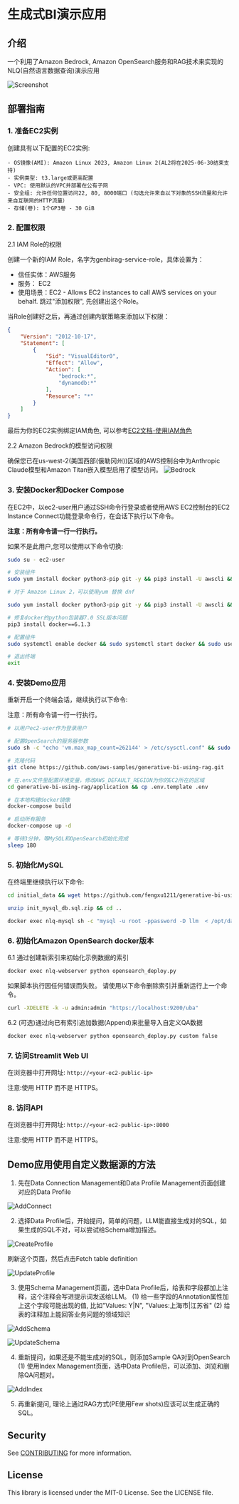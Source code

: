 # 生成式BI演示应用

## 介绍

一个利用了Amazon Bedrock, Amazon OpenSearch服务和RAG技术来实现的NLQ(自然语言数据查询)演示应用

![Screenshot](./assets/screenshot-genbi.png)

## 部署指南

### 1. 准备EC2实例
创建具有以下配置的EC2实例:

    - OS镜像(AMI): Amazon Linux 2023, Amazon Linux 2(AL2将在2025-06-30结束支持)
    - 实例类型: t3.large或更高配置
    - VPC: 使用默认的VPC并部署在公有子网
    - 安全组: 允许任何位置访问22, 80, 8000端口 (勾选允许来自以下对象的SSH流量和允许来自互联网的HTTP流量）
    - 存储(卷): 1个GP3卷 - 30 GiB

### 2. 配置权限

2.1 IAM Role的权限

创建一个新的IAM Role，名字为genbirag-service-role，具体设置为：
   - 信任实体：AWS服务
   - 服务： EC2
   - 使用场景：EC2 - Allows EC2 instances to call AWS services on your behalf.
跳过"添加权限", 先创建出这个Role。

当Role创建好之后，再通过创建内联策略来添加以下权限：
```json
{
    "Version": "2012-10-17",
    "Statement": [
        {
            "Sid": "VisualEditor0",
            "Effect": "Allow",
            "Action": [
                "bedrock:*",
                "dynamodb:*"
            ],
            "Resource": "*"
        }
    ]
}
```
最后为你的EC2实例绑定IAM角色, 可以参考[EC2文档-使用IAM角色](https://docs.aws.amazon.com/zh_cn/AWSEC2/latest/UserGuide/iam-roles-for-amazon-ec2.html#working-with-iam-roles)

2.2 Amazon Bedrock的模型访问权限

确保您已在us-west-2(美国西部(俄勒冈州))区域的AWS控制台中为Anthropic Claude模型和Amazon Titan嵌入模型启用了模型访问。
![Bedrock](assets/bedrock_model_access.png)

### 3. 安装Docker和Docker Compose
在EC2中，以ec2-user用户通过SSH命令行登录或者使用AWS EC2控制台的EC2 Instance Connect功能登录命令行，在会话下执行以下命令。

**注意：所有命令请一行一行执行。**

如果不是此用户,您可以使用以下命令切换:

```bash
sudo su - ec2-user
```

```bash
# 安装组件
sudo yum install docker python3-pip git -y && pip3 install -U awscli && pip3 install docker-compose

# 对于 Amazon Linux 2，可以使用yum 替换 dnf

sudo yum install docker python3-pip git -y && pip3 install -U awscli && sudo pip3 install docker-compose

# 修复docker的python包装器7.0 SSL版本问题
pip3 install docker==6.1.3 

# 配置组件
sudo systemctl enable docker && sudo systemctl start docker && sudo usermod -aG docker $USER

# 退出终端
exit
```

### 4. 安装Demo应用

重新开启一个终端会话，继续执行以下命令:

注意：所有命令请一行一行执行。

```bash
# 以用户ec2-user作为登录用户

# 配置OpenSearch的服务器参数
sudo sh -c "echo 'vm.max_map_count=262144' > /etc/sysctl.conf" && sudo sysctl -p

# 克隆代码
git clone https://github.com/aws-samples/generative-bi-using-rag.git

# 在.env文件里配置环境变量，修改AWS_DEFAULT_REGION为你的EC2所在的区域
cd generative-bi-using-rag/application && cp .env.template .env 

# 在本地构建docker镜像
docker-compose build

# 启动所有服务
docker-compose up -d

# 等待3分钟，等MySQL和OpenSearch初始化完成
sleep 180
```

### 5. 初始化MySQL
在终端里继续执行以下命令:
```bash
cd initial_data && wget https://github.com/fengxu1211/generative-bi-using-rag/raw/demo_data/application/initial_data/init_mysql_db.sql.zip

unzip init_mysql_db.sql.zip && cd ..

docker exec nlq-mysql sh -c "mysql -u root -ppassword -D llm  < /opt/data/init_mysql_db.sql"
```

### 6. 初始化Amazon OpenSearch docker版本

6.1 通过创建新索引来初始化示例数据的索引
```bash
docker exec nlq-webserver python opensearch_deploy.py
```

如果脚本执行因任何错误而失败。 请使用以下命令删除索引并重新运行上一个命令。
```bash
curl -XDELETE -k -u admin:admin "https://localhost:9200/uba"
```

6.2 (可选)通过向已有索引追加数据(Append)来批量导入自定义QA数据
```bash
docker exec nlq-webserver python opensearch_deploy.py custom false
```

### 7. 访问Streamlit Web UI

在浏览器中打开网址: `http://<your-ec2-public-ip>` 

注意:使用 HTTP 而不是 HTTPS。

### 8. 访问API

在浏览器中打开网址: `http://<your-ec2-public-ip>:8000` 

注意:使用 HTTP 而不是 HTTPS。

## Demo应用使用自定义数据源的方法
1. 先在Data Connection Management和Data Profile Management页面创建对应的Data Profile

![AddConnect](assets/add_database_connect.png)

2. 选择Data Profile后，开始提问，简单的问题，LLM能直接生成对的SQL，如果生成的SQL不对，可以尝试给Schema增加描述。

![CreateProfile](assets/create_data_profile.png)

刷新这个页面，然后点击Fetch table definition

![UpdateProfile](assets/update_data_profile.png)

3. 使用Schema Management页面，选中Data Profile后，给表和字段都加上注释，这个注释会写进提示词发送给LLM。
   (1) 给一些字段的Annotation属性加上这个字段可能出现的值, 比如"Values: Y|N", "Values:上海市|江苏省"
   (2) 给表的注释加上能回答业务问题的领域知识

![AddSchema](assets/add_schema_management.png)


![UpdateSchema](assets/update_schema_management.png)

4. 重新提问，如果还是不能生成对的SQL，则添加Sample QA对到OpenSearch
   (1) 使用Index Management页面，选中Data Profile后，可以添加、浏览和删除QA问题对。

![AddIndex](assets/add_index_sample.png) 
   
5. 再重新提问, 理论上通过RAG方式(PE使用Few shots)应该可以生成正确的SQL。

## Security

See [CONTRIBUTING](CONTRIBUTING.md#security-issue-notifications) for more information.

## License

This library is licensed under the MIT-0 License. See the LICENSE file.
